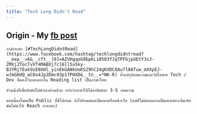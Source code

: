 ```yaml
---
title: "Tech Long Didn't Read"
---
```


## Origin - My [fb post](https://www.facebook.com/narze/posts/pfbid0nakzVNduyoocPovaD3xcbAva7Stt8n3D5JuYmYqb555u7t6jbNeTjF6131mLQ8RAl)
```text
กำลังจะทำ [#TechLongDidntRead](https://www.facebook.com/hashtag/techlongdidntread?__eep__=6&__cft__[0]=AZVHgqoG9bpkLi0503fJqTPFbjpUEtY3cJ-2MXj2TocTvVf4MABXj7cl6ll5uSky-BJYRj7Eak9sE0XHl_yinEkGANkUoKS29hC24gKXDC8Aufl0ATuw_mXXpEJ-wJmGHdQ_wCOx4Jp2Dmc93p1fPHXD&__tn__=*NK-R) ที่จะสรุปบทความและวิดิโอสาย Tech / Dev ที่ดองไว้เยอะมากใน Reading list เป็นภาษาไทย

ส่วนนึงก็เพื่อบังคับให้ตัวเองอ่านด้วย หวังว่าจะทำให้ได้อาทิตย์ละ 3-5 บทความ

ตอนนี้คงโพสเป็น Public ที่นี่ไปก่อน ถ้าไปรอดค่อยเปิดเพจหรือหน้าเว็บ (แต่ก็ไม่ค่อยอยากเปิดเพจเพราะอีมาร์คมันไม่น่าให้ Reach เราเยอะ)
```
